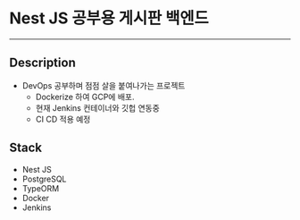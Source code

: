 # Nest JS 공부용 게시판 백엔드

---

## Description

- DevOps 공부하며 점점 살을 붙여나가는 프로젝트
  - Dockerize 하여 GCP에 배포.
  - 현재 Jenkins 컨테이너와 깃헙 연동중
  - CI CD 적용 예정

## Stack

- Nest JS
- PostgreSQL
- TypeORM
- Docker
- Jenkins
